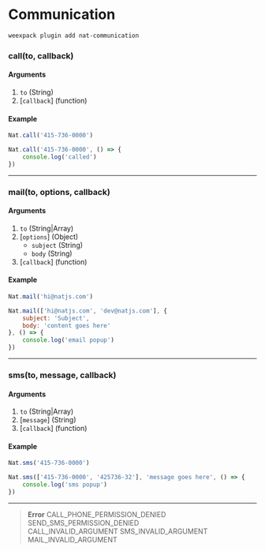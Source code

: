 # Communication

```bash
weexpack plugin add nat-communication
```

### call(to, callback)

#### Arguments
1. `to` (String)
2. [`callback`] (function)

#### Example
```js
Nat.call('415-736-0000')
```

```js
Nat.call('415-736-0000', () => {
    console.log('called')
})
```

---

### mail(to, options, callback)

#### Arguments
1. `to` (String|Array)
2. [`options`] (Object)
    - `subject` (String)
    - `body` (String)
3. [`callback`] (function)

#### Example
```js
Nat.mail('hi@natjs.com')
```

```js
Nat.mail(['hi@natjs.com', 'dev@natjs.com'], {
    subject: 'Subject',
    body: 'content goes here'
}, () => {
    console.log('email popup')
})
```

---

### sms(to, message, callback)

#### Arguments
1. `to` (String|Array)
2. [`message`] (String)
3. [`callback`] (function)

#### Example
```js
Nat.sms('415-736-0000')
```

```js
Nat.sms(['415-736-0000', '425736-32'], 'message goes here', () => {
    console.log('sms popup')
})
```

---

> **Error**	
> CALL_PHONE_PERMISSION_DENIED	
> SEND_SMS_PERMISSION_DENIED	
> CALL_INVALID_ARGUMENT	
> SMS_INVALID_ARGUMENT	
> MAIL_INVALID_ARGUMENT	